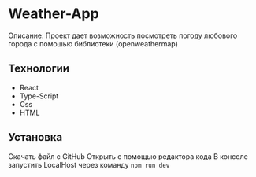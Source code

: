 # Weather-App

Описание: Проект дает возможность посмотреть погоду любового города с помошью библиотеки (openweathermap)

## Технологии
- React
- Type-Script
- Css
- HTML

## Установка
Скачать файл с GitHub
Открыть с помощью редактора кода 
В консоле запустить LocalHost через команду 
``
npm run dev
``
